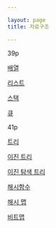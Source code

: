 ```yaml
---

layout: page
title: 자료구조

---
```



39p

[배열](배열.html)

[리스트](리스트.html)

[스택](스택.html)

[큐](큐.html)

41p

[트리](트리.html)

[이진 트리](이진-트리.html)

[이진 탐색 트리](이진-탐색-트리.html)

[해시함수](해시함수.html)

[해시 맵](해시-맵.html)

[비트맵](비트맵.html)